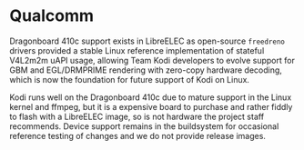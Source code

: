 # Qualcomm

Dragonboard 410c support exists in LibreELEC as open-source `freedreno` drivers provided a stable Linux reference implementation of stateful V4L2m2m uAPI usage, allowing Team Kodi developers to evolve support for GBM and EGL/DRMPRIME rendering with zero-copy hardware decoding, which is now the foundation for future support of Kodi on Linux.

Kodi runs well on the Dragonboard 410c due to mature support in the Linux kernel and ffmpeg, but it is a expensive board to purchase and rather fiddly to flash with a LibreELEC image, so is not hardware the project staff recommends. Device support remains in the buildsystem for occasional reference testing of changes and we do not provide release images.

